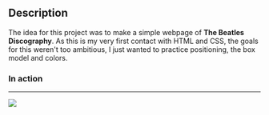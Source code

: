 ## Description

The idea for this project was to make a simple webpage of **The Beatles Discography**.
As this is my very first contact with HTML and CSS, the goals for this weren't too ambitious, I just wanted to practice positioning, the box model and colors. 

### In action
---
![](https://raw.githubusercontent.com/josef8/WebJourney-FrontEnd-/main/HTML%2BCSS/1stProject/images/3rd.gif)


